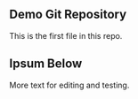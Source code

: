 ## Demo Git Repository

This is the first file in this repo.

## Ipsum Below

More text for editing and testing.

